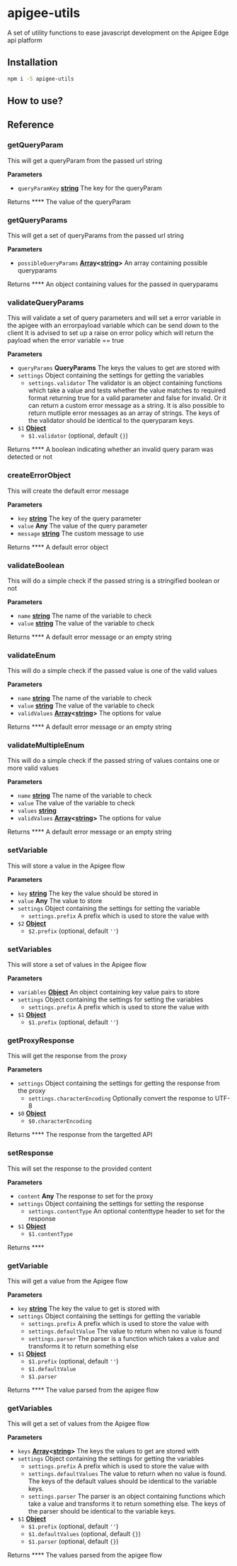 # apigee-utils

A set of utility functions to ease javascript development on the Apigee Edge api platform

## Installation

```bash
npm i -S apigee-utils
```

## How to use?

## Reference

### getQueryParam

This will get a queryParam from the passed url string

**Parameters**

-   `queryParamKey` **[string](https://developer.mozilla.org/en-US/docs/Web/JavaScript/Reference/Global_Objects/String)** The key for the queryParam

Returns **** The value of the queryParam

### getQueryParams

This will get a set of queryParams from the passed url string

**Parameters**

-   `possibleQueryParams` **[Array](https://developer.mozilla.org/en-US/docs/Web/JavaScript/Reference/Global_Objects/Array)&lt;[string](https://developer.mozilla.org/en-US/docs/Web/JavaScript/Reference/Global_Objects/String)>** An array containing possible queryparams

Returns **** An object containing values for the passed in queryparams

### validateQueryParams

This will validate a set of query parameters and will set a error variable in the apigee with an errorpayload variable which can be send down to the client
It is advised to set up a raise on error policy which will return the payload when the error variable == true

**Parameters**

-   `queryParams` **QueryParams** The keys the values to get are stored with
-   `settings`  Object containing the settings for getting the variables
    -   `settings.validator`  The validator is an object containing functions which take a value and tests whether the value matches to required format returning true for a valid parameter and false for invalid. Or it can return a custom error message as a string. It is also possible to return mutliple error messages as an array of strings. The keys of the validator should be identical to the queryparam keys.
-   `$1` **[Object](https://developer.mozilla.org/en-US/docs/Web/JavaScript/Reference/Global_Objects/Object)** 
    -   `$1.validator`   (optional, default `{}`)

Returns **** A boolean indicating whether an invalid query param was detected or not

### createErrorObject

This will create the default error message

**Parameters**

-   `key` **[string](https://developer.mozilla.org/en-US/docs/Web/JavaScript/Reference/Global_Objects/String)** The key of the query parameter
-   `value` **Any** The value of the query parameter
-   `message` **[string](https://developer.mozilla.org/en-US/docs/Web/JavaScript/Reference/Global_Objects/String)** The custom message to use

Returns **** A default error object

### validateBoolean

This will do a simple check if the passed string is a stringified boolean or not

**Parameters**

-   `name` **[string](https://developer.mozilla.org/en-US/docs/Web/JavaScript/Reference/Global_Objects/String)** The name of the variable to check
-   `value` **[string](https://developer.mozilla.org/en-US/docs/Web/JavaScript/Reference/Global_Objects/String)** The value of the variable to check

Returns **** A default error message or an empty string

### validateEnum

This will do a simple check if the passed value is one of the valid values

**Parameters**

-   `name` **[string](https://developer.mozilla.org/en-US/docs/Web/JavaScript/Reference/Global_Objects/String)** The name of the variable to check
-   `value` **[string](https://developer.mozilla.org/en-US/docs/Web/JavaScript/Reference/Global_Objects/String)** The value of the variable to check
-   `validValues` **[Array](https://developer.mozilla.org/en-US/docs/Web/JavaScript/Reference/Global_Objects/Array)&lt;[string](https://developer.mozilla.org/en-US/docs/Web/JavaScript/Reference/Global_Objects/String)>** The options for value

Returns **** A default error message or an empty string

### validateMultipleEnum

This will do a simple check if the passed string of values contains one or more valid values

**Parameters**

-   `name` **[string](https://developer.mozilla.org/en-US/docs/Web/JavaScript/Reference/Global_Objects/String)** The name of the variable to check
-   `value`  The value of the variable to check
-   `values` **[string](https://developer.mozilla.org/en-US/docs/Web/JavaScript/Reference/Global_Objects/String)** 
-   `validValues` **[Array](https://developer.mozilla.org/en-US/docs/Web/JavaScript/Reference/Global_Objects/Array)&lt;[string](https://developer.mozilla.org/en-US/docs/Web/JavaScript/Reference/Global_Objects/String)>** The options for value

Returns **** A default error message or an empty string

### setVariable

This will store a value in the Apigee flow

**Parameters**

-   `key` **[string](https://developer.mozilla.org/en-US/docs/Web/JavaScript/Reference/Global_Objects/String)** The key the value should be stored in
-   `value` **Any** The value to store
-   `settings`  Object containing the settings for setting the variable
    -   `settings.prefix`  A prefix which is used to store the value with
-   `$2` **[Object](https://developer.mozilla.org/en-US/docs/Web/JavaScript/Reference/Global_Objects/Object)** 
    -   `$2.prefix`   (optional, default `''`)

### setVariables

This will store a set of values in the Apigee flow

**Parameters**

-   `variables` **[Object](https://developer.mozilla.org/en-US/docs/Web/JavaScript/Reference/Global_Objects/Object)** An object containing key value pairs to store
-   `settings`  Object containing the settings for setting the variables
    -   `settings.prefix`  A prefix which is used to store the value with
-   `$1` **[Object](https://developer.mozilla.org/en-US/docs/Web/JavaScript/Reference/Global_Objects/Object)** 
    -   `$1.prefix`   (optional, default `''`)

### getProxyResponse

This will get the response from the proxy

**Parameters**

-   `settings`  Object containing the settings for getting the response from the proxy
    -   `settings.characterEncoding`  Optionally convert the response to UTF-8
-   `$0` **[Object](https://developer.mozilla.org/en-US/docs/Web/JavaScript/Reference/Global_Objects/Object)** 
    -   `$0.characterEncoding`  

Returns **** The response from the targetted API

### setResponse

This will set the response to the provided content

**Parameters**

-   `content` **Any** The response to set for the proxy
-   `settings`  Object containing the settings for setting the response
    -   `settings.contentType`  An optional contenttype header to set for the response
-   `$1` **[Object](https://developer.mozilla.org/en-US/docs/Web/JavaScript/Reference/Global_Objects/Object)** 
    -   `$1.contentType`  

Returns **** 

### getVariable

This will get a value from the Apigee flow

**Parameters**

-   `key` **[string](https://developer.mozilla.org/en-US/docs/Web/JavaScript/Reference/Global_Objects/String)** The key the value to get is stored with
-   `settings`  Object containing the settings for getting the variable
    -   `settings.prefix`  A prefix which is used to store the value with
    -   `settings.defaultValue`  The value to return when no value is found
    -   `settings.parser`  The parser is a function which takes a value and transforms it to return something else
-   `$1` **[Object](https://developer.mozilla.org/en-US/docs/Web/JavaScript/Reference/Global_Objects/Object)** 
    -   `$1.prefix`   (optional, default `''`)
    -   `$1.defaultValue`  
    -   `$1.parser`  

Returns **** The value parsed from the apigee flow

### getVariables

This will get a set of values from the Apigee flow

**Parameters**

-   `keys` **[Array](https://developer.mozilla.org/en-US/docs/Web/JavaScript/Reference/Global_Objects/Array)&lt;[string](https://developer.mozilla.org/en-US/docs/Web/JavaScript/Reference/Global_Objects/String)>** The keys the values to get are stored with
-   `settings`  Object containing the settings for getting the variables
    -   `settings.prefix`  A prefix which is used to store the value with
    -   `settings.defaultValues`  The value to return when no value is found. The keys of the default values should be identical to the variable keys.
    -   `settings.parser`  The parser is an object containing functions which take a value and transforms it to return something else. The keys of the parser should be identical to the variable keys.
-   `$1` **[Object](https://developer.mozilla.org/en-US/docs/Web/JavaScript/Reference/Global_Objects/Object)** 
    -   `$1.prefix`   (optional, default `''`)
    -   `$1.defaultValues`   (optional, default `{}`)
    -   `$1.parser`   (optional, default `{}`)

Returns **** The values parsed from the apigee flow
